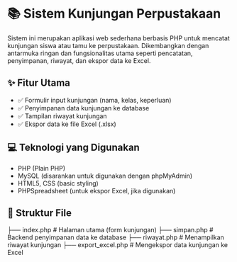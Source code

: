 # 📚 Sistem Kunjungan Perpustakaan

Sistem ini merupakan aplikasi web sederhana berbasis PHP untuk mencatat kunjungan siswa atau tamu ke perpustakaan. Dikembangkan dengan antarmuka ringan dan fungsionalitas utama seperti pencatatan, penyimpanan, riwayat, dan ekspor data ke Excel.

## ✨ Fitur Utama

- ✅ Formulir input kunjungan (nama, kelas, keperluan)
- ✅ Penyimpanan data kunjungan ke database
- ✅ Tampilan riwayat kunjungan
- ✅ Ekspor data ke file Excel (.xlsx)

## 💻 Teknologi yang Digunakan

- PHP (Plain PHP)
- MySQL (disarankan untuk digunakan dengan phpMyAdmin)
- HTML5, CSS (basic styling)
- PHPSpreadsheet (untuk ekspor Excel, jika digunakan)

## 🧩 Struktur File

├── index.php # Halaman utama (form kunjungan)
├── simpan.php # Backend penyimpanan data ke database
├── riwayat.php # Menampilkan riwayat kunjungan
├── export_excel.php # Mengekspor data kunjungan ke Excel

